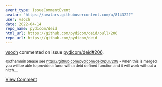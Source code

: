 ```yaml
---
event_type: IssueCommentEvent
avatar: "https://avatars.githubusercontent.com/u/814322?"
user: vsoch
date: 2022-04-14
repo_name: pydicom/deid
html_url: https://github.com/pydicom/deid/pull/206
repo_url: https://github.com/pydicom/deid
---
```


<a href='https://github.com/vsoch' target='_blank'>vsoch</a> commented on issue <a href='https://github.com/pydicom/deid/pull/206' target='_blank'>pydicom/deid#206</a>.

<small>@cfhammill please see https://github.com/pydicom/deid/pull/208 - when this is merged you will be able to provide a func: with a deid defined function and it will work without a hitch....</small>

<a href='https://github.com/pydicom/deid/pull/206' target='_blank'>View Comment</a>